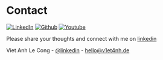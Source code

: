 <!-- CONTACT -->
# Contact
[![LinkedIn][linkedin-shield]][linkedin-url] [![Github][github-shield]][github-url] [![Youtube][youtube-shield]][youtube-url]

Please share your thoughts and connect with me on [linkedin](https://linkedin.com/in/viet-anh-le-cong) 

Viet Anh Le Cong - [@linkedin](https://linkedin.com/in/viet-anh-le-cong) - hello@v1et4nh.de


<!-- MARKDOWN LINKS & IMAGES -->
<!-- https://www.markdownguide.org/basic-syntax/#reference-style-links -->
[github-shield]: https://img.shields.io/github/followers/v1et4nh?label=Github&style=for-the-badge
[linkedin-shield]: https://img.shields.io/badge/-LinkedIn-black.svg?style=for-the-badge&logo=linkedin&colorB=555&logoColor=blue
[youtube-shield]: https://img.shields.io/endpoint?color=red&label=Youtube&logoColor=red&style=for-the-badge&url=https%3A%2F%2Fyoutube-channel-badge-v1.vercel.app%2Fapi%2Fsubscriber
[github-url]: https://github.com/v1et4nh
[linkedin-url]: https://linkedin.com/in/viet-anh-le-cong
[youtube-url]: https://www.youtube.com/channel/UC7PMQLO9HIZ5zEogOkHp8yw